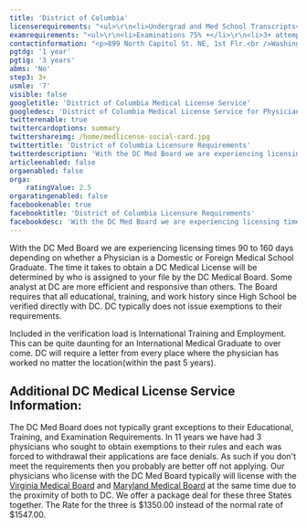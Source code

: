```yaml
---
title: 'District of Columbia'
licenserequirements: "<ul>\r\n<li>Undergrad and Med School Transcripts</li>\r\n<li>Internship/Residency/Fellowship Letters</li>\r\n<li>5 Years Employment</li>\r\n<li>5 Years Privileges</li>\r\n<li>All State Med Licenses (past/present)</li>\r\n<li>All National Examination Scores (USMLE/FLEX/NBME)</li>\r\n<li>ECFMG Certification</li>\r\n<li>AMA Profile</li>\r\n<li>3 Physician References</li>\r\n<li>FBI Background Check</li>\r\n</ul>"
examrequirements: "<ul>\r\n<li>Examinations 75% +</li>\r\n<li>3+ attempt limit- USMLE Step 3</li>\r\n<li>7 year limit - USMLE</li>\r\n<li>1 year PGY for USA Grads</li>\r\n<li>3 years PGY for Non-USA Grads</li>\r\n<li>State Exam Accepted if Pre-1975</li>\r\n<li>No SPEX Exam Requirement</li>\r\n</ul>"
contactinformation: "<p>899 North Capitol St. NE, 1st Flr.<br />Washington D.C. 20002<br />Phone: (202) 724-4900<br />Fax: (202) 442-8117</p>\r\n<p><a href=\"https://dchealth.dc.gov/\">doh.dc.gov/bomed</a></p>"
pgtdg: '1 year'
pgtig: '3 years'
abms: 'No'
step3: 3+
usmle: '7'
visible: false
googletitle: 'District of Columbia Medical License Service'
googledesc: 'District of Columbia Medical License Service for Physicians seeking to expedite the Board Licensure process when they apply to the DC Medical Board'
twitterenable: true
twittercardoptions: summary
twittershareimg: /home/medlicense-social-card.jpg
twittertitle: 'District of Columbia Licensure Requirements'
twitterdescription: 'With the DC Med Board we are experiencing licensing times 90 to 160 days depending on whether a Physician is a Domestic or Foreign Medical School Graduate. The time it takes to obtain a DC Medical License will be determined by who is assigned to your file by the DC Medical Board.'
articleenabled: false
orgaenabled: false
orga:
    ratingValue: 2.5
orgaratingenabled: false
facebookenable: true
facebooktitle: 'District of Columbia Licensure Requirements'
facebookdesc: 'With the DC Med Board we are experiencing licensing times 90 to 160 days depending on whether a Physician is a Domestic or Foreign Medical School Graduate. The time it takes to obtain a DC Medical License will be determined by who is assigned to your file by the DC Medical Board.'
---
```


<p>With the DC Med Board we are experiencing licensing times 90 to 160 days depending on whether a Physician is a Domestic or Foreign Medical School Graduate. The time it takes to obtain a DC Medical License will be determined by who is assigned to your file by the DC Medical Board. Some analyst at DC are more efficient and responsive than others. The Board requires that all educational, training, and work history since High School be verified directly with DC. DC typically does not issue exemptions to their requirements.</p>
<p>Included in the verification load is International Training and Employment. This can be quite daunting for an International Medical Graduate to over come. DC will require a letter from every place where the physician has worked no matter the location(within the past 5 years).</p>
<h2 id="mcetoc_1ce981f4o0">Additional DC Medical License Service Information:</h2>
<p>The DC Med Board does not typically grant exceptions to their Educational, Training, and Examination Requirements. In 11 years we have had 3 physicians who sought to obtain exemptions to their rules and each was forced to withdrawal their applications are face denials. As such if you don't meet the requirements then you probably are better off not applying. Our physicians who license with the DC Med Board typically will license with the <a href="../../licensure-information/state-licensure-requirements/virginia">Virginia Medical Board</a> and <a href="../../licensure-information/state-licensure-requirements/maryland">Maryland Medical Board</a> at the same time due to the proximity of both to DC. We offer a package deal for these three States together. The Rate for the three is $1350.00 instead of the normal rate of $1547.00.</p>